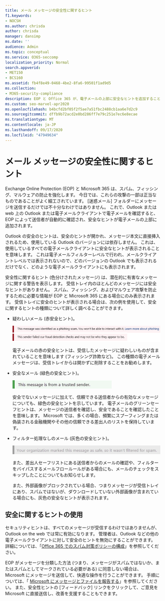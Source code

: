 ```yaml
---
title: メール メッセージの安全性に関するヒント
f1.keywords:
- NOCSH
ms.author: chrisda
author: chrisda
manager: dansimp
ms.date: ''
audience: Admin
ms.topic: conceptual
ms.service: O365-seccomp
localization_priority: Normal
search.appverid:
- MET150
- BCS160
ms.assetid: fb4f8e49-0468-4be2-8fa6-99501f1ad9d5
ms.collection:
- M365-security-compliance
description: EOP と Office 365 が、電子メールの上部に安全なヒントを追加することによって、スパム、フィッシング、およびマルウェアの防止をどのように保護するかについて説明します。
ms.custom: seo-marvel-apr2020
ms.openlocfilehash: b4bcfd2bf05f2f5ae7a51fbc2488cb1aa6e7d2c9
ms.sourcegitcommit: dffb9b72acd2e0bd286ff7e79c251e7ec6e8ecae
ms.translationtype: MT
ms.contentlocale: ja-JP
ms.lasthandoff: 09/17/2020
ms.locfileid: "47949634"
---
```

# <a name="safety-tips-in-email-messages"></a>メール メッセージの安全性に関するヒント

Exchange Online Protection (EOP) と Microsoft 365 は、スパム、フィッシング、マルウェアの防止を強化します。 今日では、これらの攻撃の一部は正当なものであることがよく細工されています。 [迷惑メール] フォルダーにメッセージを送信するだけでは不十分なわけではありません。 これで、Outlook または web 上の Outlook または電子メールクライアントで電子メールを確認すると、EOP によって送信者が自動的に確認され、安全なヒントが電子メールの上部に追加されます。

Outlook の安全のヒントは、安全のヒントが開かれ、メッセージ本文に直接挿入されるため、使用している Outlook のバージョンには依存しません。 これは、使用しているすべての電子メールクライアントに安全なヒントが表示されることを意味します。 これは電子メールフィルターレベルで行われ、メールクライアントレベルでは表示されないので、どのバージョンの Outlook でも表示されるだけでなく、どのような電子メールクライアントにも表示されます。

安全性に関するヒント (色分けされたメッセージ) は、潜在的に有害なメッセージに関する警告を表示します。 受信トレイ内のほとんどのメッセージには安全なヒントがありません。 スパム、フィッシング、およびマルウェア攻撃を防止するために必要な情報が EOP と Microsoft 365 にある場合にのみ表示されます。 受信トレイに安全のヒントが表示される場合は、次の例を使用して、安全に関するヒントの種類について詳しく調べることができます。

- 疑わしいメール (赤安全ヒント)。

    ![赤の安全ヒントを示すスクリーンショット。](../../media/5078a0be-e556-44a1-b169-09d780d26898.png)

    電子メールの赤の安全ヒントは、受信したメッセージに疑わしいものが含まれていることを意味します (フィッシング詐欺など)。 この種類の電子メールメッセージは、受信トレイからは開かずに削除することをお勧めします。

- 安全なメール (緑色の安全ヒント)。

    ![緑の安全ヒントを示すスクリーンショット。](../../media/acbc11d0-f626-4848-9fbf-66eeeda3f803.png)

    安全でないメッセージに加えて、信頼できる送信者からの有効なメッセージについても、緑色の安全ヒントを示しています。 電子メールのグリーンセーフヒントは、メッセージの送信者を確認し、安全であることを確認したことを意味します。 Microsoft では、多くの場合、頻繁にスプーフィングまたは偽装される金融機関やその他の信頼できる差出人のリストを保持しています。

- フィルター処理なしのメール (灰色の安全ヒント)。

    ![灰色の安全なヒントを示すスクリーンショット。](../../media/c4d0cf8f-08e9-4c84-beee-1d9e0b022e0a.png)

    また、差出人セーフリストにある送信者からのメールの確認や、フィルターをバイパスするメールフロールールがある場合にも、メールのチェックをスキップしたことについてもお知らせします。

    また、外部画像がブロックされている場合、つまりメッセージが受信トレイにあり、スパムではないが、ダウンロードしていない外部画像が含まれている場合にも、灰色の安全なヒントが表示されます。

## <a name="working-with-safety-tips"></a>安全に関するヒントの使用

セキュリティヒントは、すべてのメッセージが受信するわけではありませんが、Outlook on the web では常に有効になります。 管理者は、Outlook などの他の電子メールクライアントに対して安全のヒントを無効にすることができます。 詳細については、「[Office 365 でのスパム対策ポリシーの構成](configure-your-spam-filter-policies.md)」を参照してください。

EOP がメッセージを分類した方法 (つまり、メッセージがスパムではないか、またはスパムとしてマークされている必要がある) に同意しない場合は、Microsoft にメッセージを送信して、快適な操作を行うことができます。 手順については、「 [Microsoft にメッセージとファイルを報告する](report-junk-email-messages-to-microsoft.md)」を参照してください。 また、安全性ヒントの [フィードバック] リンクをクリックして、ご意見を Microsoft に直接送信し、改善を支援することもできます。
